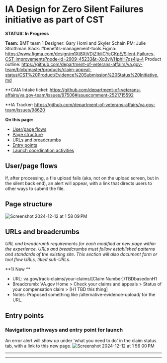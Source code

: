 # IA Design for Zero Silent Failures initiative as part of CST
**STATUS: In Progress**

**Team:** BMT team 1
Designer: Gary Homi and Skyler Schain
PM: Julie Strothman
Slack: #benefits-management-tools
Figma: https://www.figma.com/design/m1Xt8XjVDjZIbliCYcCKpE/Silent-Failures-CST-Improvements?node-id=2909-45233&t=Xq3yjVHphH7qs4ju-4
Product outline: https://github.com/department-of-veterans-affairs/va.gov-team/blob/master/products/claim-appeal-status/CST%20Product/Evidence%20Submission%20Status%20Initiative.md

**CAIA Intake ticket: https://github.com/department-of-veterans-affairs/va.gov-team/issues/97506#issuecomment-2521715592

**IA Tracker: https://github.com/department-of-veterans-affairs/va.gov-team/issues/98620

**On this page:**
- [User/page flows](#flows)
- [Page structure](#map)
- [URLs and breadcrumbs](#url)
- [Entry points](#nav)
- [Launch coordination activities](#launchstuff)


## <a name="flows"></a>User/page flows <br>

If, after processing, a file upload fails (aka, not on the upload screen, but in the silent back end), an alert will appear, with a link that directs users to other ways to submit the file.


## <a name="map"></a>Page structure<br>

![Screenshot 2024-12-12 at 1 58 09 PM](https://github.com/user-attachments/assets/cd5950fc-2c4e-449e-987d-7819f463d032)


## <a name="url"></a>URLs and breadcrumbs
*URL and breadcrumb requirements for each modified or new page within the experience. URLs and breadcrumbs must follow established patterns and standards of the existing site. This section will also document form or tool flow URLs, titled sub-URLs.*


**1) New **
- URL: va.gov/track-claims/your-claims/[Claim Number]/TBDbasedonH1
- Breadcrumb: VA.gov Home > Check your claims and appeals > Status of your compensation claim > [H1 TBD this thing]
- Notes: Proposed something like /alternative-evidence-upload/ for the URL.


## <a name="nav"></a>Entry points <br>

### Navigation pathways and entry point for launch
An error alert will show up under 'what you need to do' in the claim status tab, with a link to this new page.
![Screenshot 2024-12-12 at 1 56 00 PM](https://github.com/user-attachments/assets/1ad5a17f-6e77-44f7-a00b-a05e26ab1963)





<hr>
<hr>
